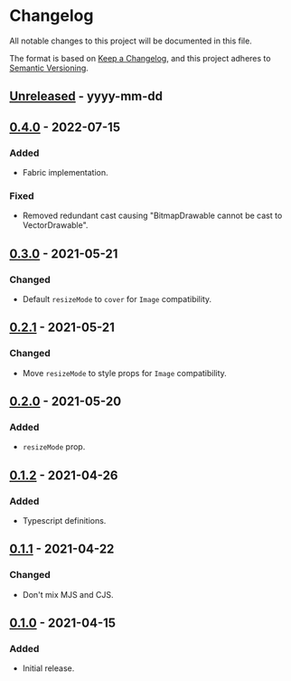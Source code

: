 # Changelog

All notable changes to this project will be documented in this file.

The format is based on [Keep a Changelog](https://keepachangelog.com/en/1.0.0/),
and this project adheres to [Semantic Versioning](https://semver.org/spec/v2.0.0.html).

## [Unreleased] - yyyy-mm-dd

## [0.4.0] - 2022-07-15

### Added

- Fabric implementation.

### Fixed

- Removed redundant cast causing "BitmapDrawable cannot be cast to VectorDrawable".

## [0.3.0] - 2021-05-21

### Changed

- Default `resizeMode` to `cover` for `Image` compatibility.

## [0.2.1] - 2021-05-21

### Changed

- Move `resizeMode` to style props for `Image` compatibility.

## [0.2.0] - 2021-05-20

### Added

- `resizeMode` prop.

## [0.1.2] - 2021-04-26

### Added

- Typescript definitions.

## [0.1.1] - 2021-04-22

### Changed

- Don't mix MJS and CJS.

## [0.1.0] - 2021-04-15

### Added

- Initial release.

<!-- Markdown link dfn's -->

[unreleased]: https://github.com/klarna-incubator/react-native-vector-drawable/compare/v0.4.0...HEAD
[0.4.0]: https://github.com/klarna-incubator/react-native-vector-drawable/compare/v0.3.0...v0.4.0
[0.3.0]: https://github.com/klarna-incubator/react-native-vector-drawable/compare/v0.2.1...v0.3.0
[0.2.1]: https://github.com/klarna-incubator/react-native-vector-drawable/compare/v0.2.0...v0.2.1
[0.2.0]: https://github.com/klarna-incubator/react-native-vector-drawable/compare/v0.1.2...v0.2.0
[0.1.2]: https://github.com/klarna-incubator/react-native-vector-drawable/compare/v0.1.1...v0.1.2
[0.1.1]: https://github.com/klarna-incubator/react-native-vector-drawable/compare/v0.1.0...v0.1.1
[0.1.0]: https://github.com/klarna-incubator/react-native-vector-drawable/releases/tag/v0.1.0
